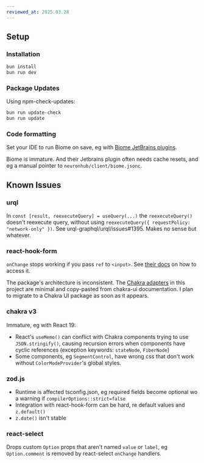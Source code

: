 ```yaml
---
reviewed_at: 2025.03.28
---
```


Setup
--------------------------------

### Installation

```bash
bun install
bun run dev
```

### Package Updates

Using npm-check-updates:

```bash
bun run update-check
bun run update
```

### Code formatting

Set your IDE to run Biome on save, eg with [Biome JetBrains plugins](https://plugins.jetbrains.com/plugin/22761-biome).

Biome is immature. And their Jetbrains plugin often needs cache resets, and eg a manual pointer to `neuronhub/client/biome.jsonc`.

Known Issues
--------------------------------

### urql

In `const [result, reexecuteQuery] = useQuery(...)` the `reexecuteQuery()` doesn't reexecute query, without using `reexecuteQuery({ requestPolicy: "network-only" })`. See urql-graphql/urql/issues#1395. Makes no sense but whatever.

### react-hook-form

`onChange` stops working if you pass `ref` to `<input>`. See [their docs](https://www.react-hook-form.com/faqs/#Howtosharerefusage) on how to access it.

The package's architecture is inconsistent. The [Chakra adapters](/client/src/components/forms) in this project are minimal and copy-pasted from chakra-ui documentation. I plan to migrate to a Chakra UI package as soon as it appears.

### chakra v3

Immature, eg with React 19:
- React's `useMemo()` can conflict with Chakra components trying to use `JSON.stringify()`, causing recursion errors when components have cyclic references (exception keywords: `stateNode`, `FiberNode`)
- Some components, eg `SegmentControl`, have wrong css that don't work without `ColorModeProvider`'s global styles.

### zod.js

- Runtime is affected tsconfig.json, eg required fields become optional wo a warning if `compilerOptions::strict=false`
- Integration with react-hook-form can be hard, re default values and `z.default()`
- `z.date()` isn't stable

### react-select

Drops custom `Option` props that aren't named `value` or `label`, eg `Option.comment` is removed by react-select `onChange` handlers.

